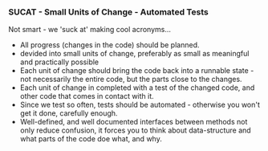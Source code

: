 ### SUCAT - Small Units of Change - Automated Tests
Not smart - we 'suck at' making cool acronyms...

- All progress (changes in the code) should be planned.
- devided into small units of change, preferably as small as meaningful and practically possible
- Each unit of change should bring the code back into a runnable state - not necessarily the entire code, but the parts close to the changes.
- Each unit of change in completed with a test of the changed code, and other code that comes in contact with it.
- Since we test so often, tests should be automated - otherwise you won't get it done, carefully enough.
- Well-defined, and well documented interfaces between methods not only reduce confusion, it forces you to think about data-structure and what parts of the code doe what, and why.
